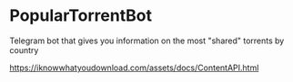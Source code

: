 # PopularTorrentBot

Telegram bot that gives you information on the most "shared" torrents by country

https://iknowwhatyoudownload.com/assets/docs/ContentAPI.html
